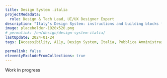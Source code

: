```yaml
---
title: Design System .italia
projectMedadata:
  role: Design & Tech Lead, UI/UX Designer Expert
description: "Italy's Design System: instructions and building blocks for Italian government websites and digital services."
image: placeholder-1920x520.png
# permalink: /en/design/design-system-italia/
lastUpdate: 2024-01-24
tags: [Accessibility, A11y, Design System, Italia, Pubblica Amministrazione]

permalink: false
eleventyExcludeFromCollections: true
---
```


Work in progress